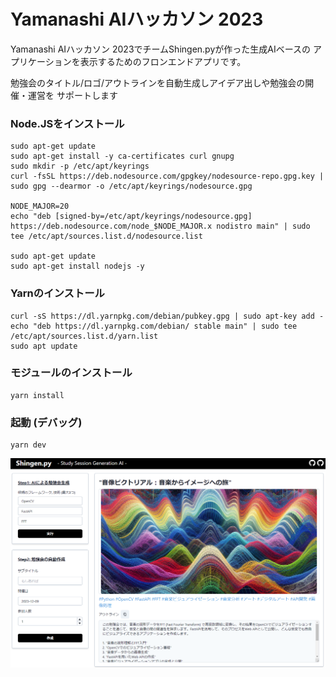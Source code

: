 # Yamanashi AIハッカソン 2023

Yamanashi AIハッカソン 2023でチームShingen.pyが作った生成AIベースの
アプリケーションを表示するためのフロンエンドアプリです。

勉強会のタイトル/ロゴ/アウトラインを自動生成しアイデア出しや勉強会の開催・運営を
サポートします

### Node.JSをインストール

```shell
sudo apt-get update
sudo apt-get install -y ca-certificates curl gnupg
sudo mkdir -p /etc/apt/keyrings
curl -fsSL https://deb.nodesource.com/gpgkey/nodesource-repo.gpg.key | sudo gpg --dearmor -o /etc/apt/keyrings/nodesource.gpg

NODE_MAJOR=20
echo "deb [signed-by=/etc/apt/keyrings/nodesource.gpg] https://deb.nodesource.com/node_$NODE_MAJOR.x nodistro main" | sudo tee /etc/apt/sources.list.d/nodesource.list

sudo apt-get update
sudo apt-get install nodejs -y
```

### Yarnのインストール

```shell
curl -sS https://dl.yarnpkg.com/debian/pubkey.gpg | sudo apt-key add -
echo "deb https://dl.yarnpkg.com/debian/ stable main" | sudo tee /etc/apt/sources.list.d/yarn.list
sudo apt update
``````

### モジュールのインストール

```shell
yarn install
```

### 起動 (デバッグ)

```shell
yarn dev
```

<img src='./doc/sample.png'>